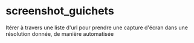 # screenshot_guichets
Itérer à travers une liste d'url pour prendre une capture d'écran dans une résolution donnée, de manière automatisée
